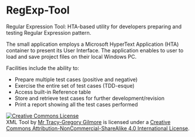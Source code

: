 # RegExp-Tool

Regular Expression Tool: HTA-based utility for developers preparing and testing Regular Expression pattern.

The small application employs a Microsoft HyperText Application (HTA) container to present its User Interface. The application enables to user to load and save project files on their local Windows PC. 

Facilities include the ability to:
<ul>
<li>Prepare multiple test cases (positive and negative)</li>
<li>Exercise the entire set of test cases (TDD-esque)</li>
<li>Access built-in Reference table</li>
<li>Store and retrieve test cases for further development/revision</li>
<li>Print a report showing all the test cases performed</li>
</ul>
<a rel="license" href="http://creativecommons.org/licenses/by-nc-sa/4.0/">
<img alt="Creative Commons License" style="border-width:0" src="https://i.creativecommons.org/l/by-nc-sa/4.0/88x31.png" /></a><br /><span xmlns:dct="http://purl.org/dc/terms/" href="http://purl.org/dc/dcmitype/InteractiveResource" property="dct:title" rel="dct:type">XML Tool</span> by <a xmlns:cc="http://creativecommons.org/ns#" href="http://gilmoretj.wordpress.com/" property="cc:attributionName" rel="cc:attributionURL">Mr Tracy-Gregory Gilmore</a> is licensed under a <a rel="license" href="http://creativecommons.org/licenses/by-nc-sa/4.0/">Creative Commons Attribution-NonCommercial-ShareAlike 4.0 International License</a>.
